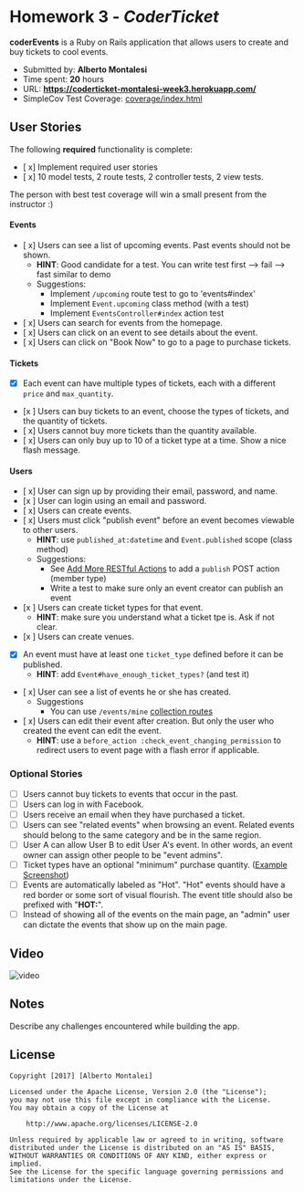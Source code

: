 # Homework 3 - *CoderTicket*

**coderEvents** is a Ruby on Rails application that allows users to create and buy tickets to cool events.

- Submitted by: **Alberto Montalesi**
- Time spent: **20** hours
- URL: **https://coderticket-montalesi-week3.herokuapp.com/**
- SimpleCov Test Coverage: [coverage/index.html](coverage/index.html)

## User Stories

The following **required** functionality is complete:

* [ x] Implement required user stories
* [ x] 10 model tests, 2 route tests, 2 controller tests, 2 view tests.

The person with best test coverage will win a small present from the instructor :)

#### Events

* [ x] Users can see a list of upcoming events. Past events should not be shown.
    * **HINT**: Good candidate for a test. You can write test first --> fail --> fast similar to demo
    * Suggestions:
        * Implement `/upcoming` route test to go to 'events#index'
        * Implement `Event.upcoming` class method (with a test)
        * Implement `EventsController#index` action test
* [ x] Users can search for events from the homepage.
* [ x] Users can click on an event to see details about the event.
* [ x] Users can click on "Book Now" to go to a page to purchase tickets.

#### Tickets

* [x] Each event can have multiple types of tickets, each with a different `price` and `max_quantity`.
* [x ] Users can buy tickets to an event, choose the types of tickets, and the quantity of tickets.
* [ x] Users cannot buy more tickets than the quantity available.
* [ x] Users can only buy up to 10 of a ticket type at a time. Show a nice flash message.

#### Users

* [ x] User can sign up by providing their email, password, and name.
* [x ] User can login using an email and password.
* [ x] Users can create events.
* [ x] Users must click "publish event" before an event becomes viewable to other users.
    * **HINT**: use `published_at:datetime` and `Event.published` scope (class method)
    * Suggestions:
        * See [Add More RESTful Actions](http://guides.rubyonrails.org/routing.html#adding-more-restful-actions) to add a `publish` POST action (member type)
        * Write a test to make sure only an event creator can publish an event
* [x ] Users can create ticket types for that event.
    * **HINT**: make sure you understand what a ticket tpe is. Ask if not clear.
* [x ] Users can create venues.
* [x] An event must have at least one `ticket_type` defined before it can be published.
    * **HINT**: add `Event#have_enough_ticket_types?` (and test it)
* [ x] User can see a list of events he or she has created.
    * Suggestions
        * You can use `/events/mine` [collection routes](http://guides.rubyonrails.org/routing.html#adding-more-restful-actions)
* [ x] Users can edit their event after creation. But only the user who created the event can edit the event.
    * **HINT**: use a `before_action :check_event_changing_permission` to redirect users to event page with a flash error if applicable.

### Optional Stories

* [ ] Users cannot buy tickets to events that occur in the past.
* [ ] Users can log in with Facebook.
* [ ] Users receive an email when they have purchased a ticket.
* [ ] Users can see "related events" when browsing an event. Related events should belong to the same category and be in the same region.
* [ ] User A can allow User B to edit User A's event. In other words, an event owner can assign other people to be "event admins".
* [ ] Ticket types have an optional "minimum" purchase quantity. ([Example Screenshot](http://i.imgur.com/DOYtAR0.png))
* [ ] Events are automatically labeled as "Hot". "Hot" events should have a red border or some sort of visual flourish. The event title should also be prefixed with "**HOT:**".
* [ ] Instead of showing all of the events on the main page, an "admin" user can dictate the events that show up on the main page.

## Video
![video](walkthrough.gif)
## Notes

Describe any challenges encountered while building the app.

## License

    Copyright [2017] [Alberto Montalei]

    Licensed under the Apache License, Version 2.0 (the "License");
    you may not use this file except in compliance with the License.
    You may obtain a copy of the License at

        http://www.apache.org/licenses/LICENSE-2.0

    Unless required by applicable law or agreed to in writing, software
    distributed under the License is distributed on an "AS IS" BASIS,
    WITHOUT WARRANTIES OR CONDITIONS OF ANY KIND, either express or implied.
    See the License for the specific language governing permissions and
    limitations under the License.
